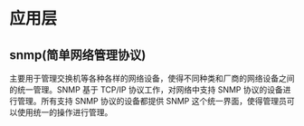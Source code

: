 # 应用层

## snmp(简单网络管理协议)

主要用于管理交换机等各种各样的网络设备，使得不同种类和厂商的网络设备之间的统一管理。SNMP 基于 TCP/IP 协议工作，对网络中支持 SNMP 协议的设备进行管理。所有支持 SNMP 协议的设备都提供 SNMP 这个统一界面，使得管理员可以使用统一的操作进行管理。
